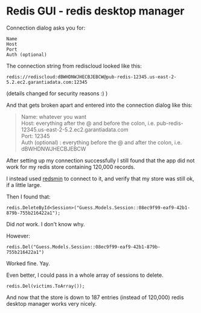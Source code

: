 ﻿# Redis GUI - redis desktop manager

Connection dialog asks you for:

    Name
    Host
    Port
    Auth (optional)

The connection string from rediscloud looked like this:

    redis://rediscloud:dBWHDNWJHECBJEBCW@pub-redis-12345.us-east-2-5.2.ec2.garantiadata.com:12345

(details changed for security reasons :) )

And that gets broken apart and entered into the connection dialog like this:

> Name: whatever you want<br />
> Host: everything after the @ and before the colon, i.e. pub-redis-12345.us-east-2-5.2.ec2.garantiadata.com<br />
> Port: 12345<br />
> Auth (optional) : everything before the @ and after the colon, i.e. dBWHDNWJHECBJEBCW


After setting up my connection successfully I still found that the app did not work for my redis store containing 120,000 records.

I instead used [redsmin](https://www.redsmin.com/) to connect to it, and verify that my store was still ok, if a little large.

Then I found that:

    redis.DeleteById<Session>("Guess.Models.Session::08ec9f99-eaf9-42b1-879b-755b216422a1");

Did *not* work. I don't know why.

However:

    redis.Del("Guess.Models.Session::08ec9f99-eaf9-42b1-879b-755b216422a1")

Worked fine. Yay.

Even better, I could pass in a whole array of sessions to delete.

    redis.Del(victims.ToArray());

And now that the store is down to 187 entries (instead of 120,000) redis desktop manager works very nicely.